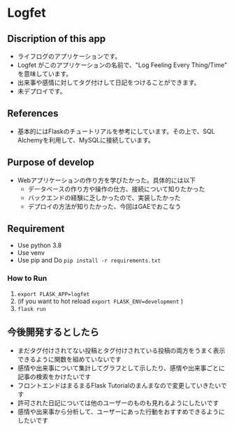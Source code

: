 # Logfet

## Discription of this app
- ライフログのアプリケーションです。
- Logfet がこのアプリケーションの名前で、"Log Feeling Every Thing/Time" を意味しています。
- 出来事や感情に対してタグ付けして日記をつけることができます。
- 未デプロイです。

## References
- 基本的にはFlaskのチュートリアルを参考にしています。その上で、SQL Alchemyを利用して、MySQLに接続しています。

## Purpose of develop
- Webアプリケーションの作り方を学びたかった。具体的には以下
    - データベースの作り方や操作の仕方、接続について知りたかった
    - バックエンドの経験に乏しかったので、実装したかった
    - デプロイの方法が知りたかった、今回はGAEでおこなう
## Requirement
- Use python 3.8
- Use venv
- Use pip and Do `pip install -r requirements.txt`
### How to Run
1. `export FLASK_APP=logfet`
2. (if you want to hot reload `export FLASK_ENV=development` )
3. ` flask run `

## 今後開発するとしたら
- まだタグ付けされてない投稿とタグ付けされている投稿の両方をうまく表示できるように関数を組めていないです
- 感情や出来事について集計してグラフとして示したり、感情や出来事ごとに記事の検索をかけたいです
- フロントエンドはまるまるFlask Tutorialのまんまなので変更していきたいです
- 許可された日記については他のユーザーのものも見れるようにしたいです
- 感情や出来事から分析して、ユーザーにあった行動をおすすめできるようにしたいです
